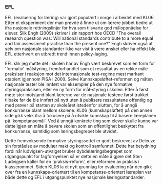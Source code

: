 
### EFL

EFL (evaluering for læring) var gjort populært i norge i arbeidet med KL06. Etter et eksperiment der man prøvde å finne ut om lærere jobbet bedre ut ifra nasjonale rettningslinjer for hva som tilsvarte god måloppnåelse for elever. Slik Engh (2009) skriver i sin rapport hos OECD "The overall research question was: Will national standards contribute to a more equal and fair assessment practise than the present one?" Engh skriver også at selv om nasjonale standarder ikke var vist å være ønsket eller ha effekt ble EFL etterhvert en utbredt trend innen policy-laging.

EFL slik jeg møtte det i skolen har av Engh vært beskrevet som en form for 'formativ' målstyring, fremforhandlet som et ressultat av en rekke måle-praksiser i reaksjon mot det internasjonale test-regime mest markant etablert igjennom PISA i 2000. Selve Kunnskapsløftet-reformen og måten nasjonale tester ble innført var eksempler på den nye formative styringspraksisen, eller en ny form for mål-styring i skolen. Etter å først møte stor motstand blant lærerne var de nasjonale testene først trukket tilbake før de ble innført på nytt uten å publisere ressultatene offentlig og med prøver på starten av skoleåret istedenfor slutten, for å unngå konkurranse blant mellom skolene. KL06 (kunnskapsløftet) på den annen side gikk vekk ifra å fokusere på å utvikle kunnskap til å basere læreplanen på 'kompetansemål'. Ved å unngå konkrete ting som elever skulle kunne var dette igjen en måte å bevare skolen som en offentlighet beskyttet fra konkurranse, samtidig som læringsbegrepet ble utvidet.

Dette fremvoksende formative styringssettet er godt beskrevet av Deleuze sin forståelse av modulær makt og kontroll samfunnet. Dette har betydning fordi når ludvigsen-utvalget bruker dybdelæringsbegrepet som utgangspunkt for fagfornyelsen så er dette en måte å gjøre det Sten Ludvigsen kaller for en 'praksis-reform', eller reformen av praksis i klasserommet. Siden KL06 la et nytt grunnlag for evaluering når den gikk over fra en kunnskaps-orientert til en kompetanse-orientert læreplan var både dette og EFL i utgangspunktet nye nasjonale læringsstandarder.
